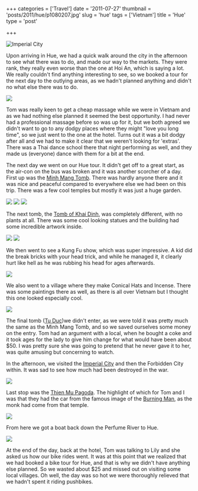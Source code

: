 +++
categories = ['Travel']
date = '2011-07-27'
thumbnail = 'posts/2011/hue/p1080207.jpg'
slug = 'hue'
tags = ['Vietnam']
title = 'Hue'
type = 'post'

+++

![Imperial City](p1080207.jpg)

Upon arriving in Hue, we had a quick walk around the city in the afternoon to see what there was to do, and made our way to the markets. They were rank, they really even worse than the one at Hoi An, which is saying a lot. We really couldn't find anything interesting to see, so we booked a tour for the next day to the outlying areas, as we hadn't planned anything and didn't no what else there was to do.

![](P1080066.jpg)

Tom was really keen to get a cheap massage while we were in Vietnam and as we had nothing else planned it seemed the best opportunity. I had never had a professional massage before so was up for it, but we both agreed we didn't want to go to any dodgy places where they might "love you long time", so we just went to the one at the hotel. Turns out it was a bit dodgy after all and we had to make it clear that we weren't looking for 'extras'. There was a Thai dance school there that night performing as well, and they made us (everyone) dance with them for a bit at the end.

The next day we went on our Hue tour. It didn't get off to a great start, as the air-con on the bus was broken and it was another scorcher of a day. First up was the [Minh Mang Tomb](http://www.vietnamtourism.com/hue/e_pages/lt_lminhmang.htm). There was hardly anyone there and it was nice and peaceful compared to everywhere else we had been on this trip. There was a few cool temples but mostly it was just a huge garden.

![](P1080090.jpg)
![](P1080096.jpg)
![](P1080104.jpg)

The next tomb, the [Tomb of Khai Dinh](http://en.wikipedia.org/wiki/Tomb_of_Khai_Dinh), was completely different, with no plants at all. There was some cool looking statues and the building had some incredible artwork inside.

![](P1080163.jpg)
![](P1080169.jpg)

We then went to see a Kung Fu show, which was super impressive. A kid did the break bricks with your head trick, and while he managed it, it clearly hurt like hell as he was rubbing his head for ages afterwards.

![](P1080175.jpg)

We also went to a village where they make Conical Hats and Incense. There was some paintings there as well, as there is all over Vietnam but I thought this one looked especially cool.

![](P1080182.jpg)

The final tomb ([Tu Duc](http://en.wikipedia.org/wiki/Tu_Duc))we didn't enter, as we were told it was pretty much the same as the Minh Mang Tomb, and so we saved ourselves some money on the entry. Tom had an argument with a local, when he bought a coke and it took ages for the lady to give him change for what would have been about $50. I was pretty sure she was going to pretend that he never gave it to her, was quite amusing but concerning to watch.

In the afternoon, we visited the [Imperial City](http://en.wikipedia.org/wiki/Imperial_City,_Hu%E1%BA%BF) and then the Forbidden City within. It was sad to see how much had been destroyed in the war.

![](P1080229.jpg)

Last stop was the [Thien Mu Pagoda](http://en.wikipedia.org/wiki/Thien_Mu_Pagoda). The highlight of which for Tom and I was that they had the car from the famous image of the [Burning Man](http://en.wikipedia.org/wiki/Thich_Quang_Duc#Self-immolation), as the monk had come from that temple.

![](P1080266.jpg)

From here we got a boat back down the Perfume River to Hue.

![](P1080274.jpg)

At the end of the day, back at the hotel, Tom was talking to Lily and she asked us how our bike rides went. It was at this point that we realized that we had booked a bike tour for Hue, and that is why we didn't have anything else planned. So we wasted about $25 and missed out on visiting some local villages. Oh well, the day was so hot we were thoroughly relieved that we hadn't spent it riding pushbikes.
